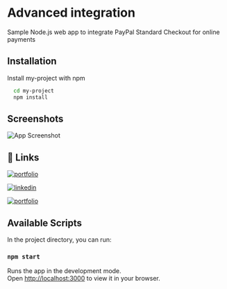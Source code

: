 # Advanced integration

Sample Node.js web app to integrate PayPal Standard Checkout for online payments

## Installation

Install my-project with npm

```bash
  cd my-project
  npm install
```

## Screenshots

![App Screenshot](https://image-upload-example2.s3.eu-west-1.amazonaws.com/Screenshot+2024-05-03+201900.png)

## 🔗 Links
[![portfolio](https://img.shields.io/badge/my_portfolio-000?style=for-the-badge&logo=ko-fi&logoColor=white)](https://tariq-horan.vercel.app/)

[![linkedin](https://img.shields.io/badge/linkedin-0A66C2?style=for-the-badge&logo=linkedin&logoColor=white)](https://www.linkedin.com/in/tariq-horan/)

[![portfolio](https://img.shields.io/badge/hosted-version-blue)](https://white-moss-0f08d4f03.4.azurestaticapps.net/)

## Available Scripts

In the project directory, you can run:

### `npm start`

Runs the app in the development mode.\
Open [http://localhost:3000](http://localhost:3000) to view it in your browser.




